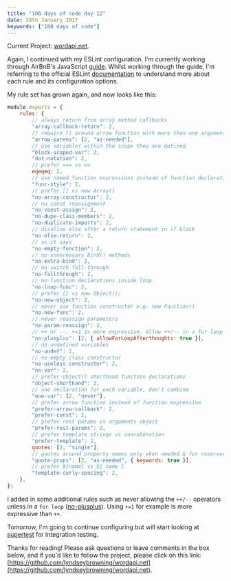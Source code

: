 ```yaml
---
title: "100 days of code day 12"
date: 20th January 2017
keywords: ["100 days of code"]
---
```


Current Project: [wordapi.net](https://github.com/lyndseybrowning/wordapi.net).

Again, I continued with my ESLint configuration. I'm currently working through AirBnB's JavaScript [guide](https://github.com/airbnb/javascript). Whilst working through the guide, I'm referring to the official ESLint [documentation](http://eslint.org/docs/rules/) to understand more about each rule and its configuration options.

My rule set has grown again, and now looks like this:

```javascript
module.exports = {
    rules: {
        // always return from array method callbacks
        "array-callback-return": 2,
        // require () around arrow function with more than one argument
        "arrow-parens": [2, "as-needed"],
        // use variables within the scope they are defined
        "block-scoped-var": 2,
        "dot-notation": 2,
        // prefer === vs ==
        eqeqeq: 2,
        // use named function expressions instead of function declarations
        "func-style": 2,
        // prefer [] vs new Array()
        "no-array-constructor": 2,
        // no const reassignment
        "no-const-assign": 2,
        "no-dupe-class-members": 2,
        "no-duplicate-imports": 2,
        // disallow else after a return statement in if block
        "no-else-return": 2,
        // as it says
        "no-empty-function": 2,
        // no unnecessary bind() methods
        "no-extra-bind": 2,
        // no switch fall-through
        "no-fallthrough": 2,
        // no function declarations inside loop
        "no-loop-func": 2,
        // prefer {} vs new Object();
        "no-new-object": 2,
        // never use function constructor e.g. new Function()
        "no-new-func": 2,
        // never reassign parameters
        "no-param-reassign": 2,
        // ++ or --. +=1 is more expressive. Allow ++/-- in a for loop
        "no-plusplus": [2, { allowForLoopAfterthoughts: true }],
        // no undefined variables
        "no-undef": 2,
        // no empty class constructor
        "no-useless-constructor": 2,
        "no-var": 2,
        // prefer object() shorthand function declarations
        "object-shorthand": 2,
        // one declaration for each variable, don't combine
        "one-var": [2, "never"],
        // prefer arrow function instead of function expression
        "prefer-arrow-callback": 2,
        "prefer-const": 2,
        // prefer rest params vs arguments object
        "prefer-rest-params": 2,
        // prefer template strings vs concatenation
        "prefer-template": 2,
        quotes: [2, "single"],
        // quotes around property names only when needed & for reserved words
        "quote-props": [2, "as-needed", { keywords: true }],
        // prefer ${name} vs ${ name }
        "template-curly-spacing": 2,
    },
};
```

I added in some additional rules such as never allowing the `++/--` operators unless in a `for loop` ([no-plusplus](http://eslint.org/docs/rules/no-plusplus)). Using `+=1` for example is more expressive than `++`.

Tomorrow, I'm going to continue configuring but will start looking at [supertest](https://github.com/visionmedia/supertest) for integration testing.

Thanks for reading! Please ask questions or leave comments in the box below, and if you'd like to follow the project, please click on this link: [https://github.com/lyndseybrowning/wordapi.net](https://github.com/lyndseybrowning/wordapi.net).

